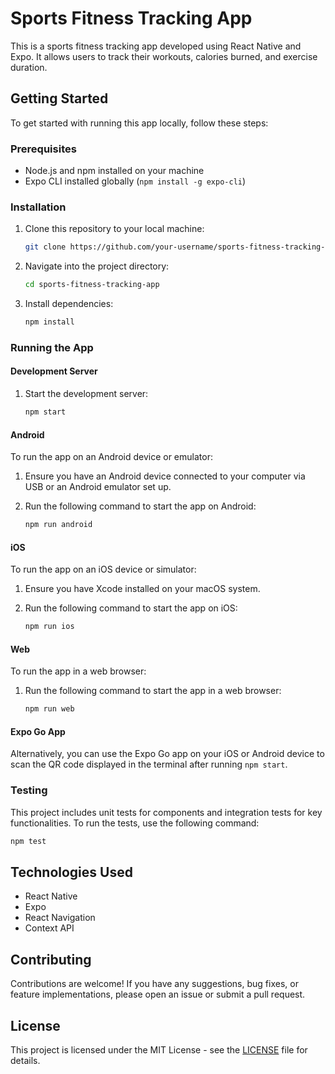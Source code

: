 # Sports Fitness Tracking App

This is a sports fitness tracking app developed using React Native and Expo. It allows users to track their workouts, calories burned, and exercise duration.

## Getting Started

To get started with running this app locally, follow these steps:

### Prerequisites

- Node.js and npm installed on your machine
- Expo CLI installed globally (`npm install -g expo-cli`)

### Installation

1. Clone this repository to your local machine:
   ```bash
   git clone https://github.com/your-username/sports-fitness-tracking-app.git
   ```

2. Navigate into the project directory:
   ```bash
   cd sports-fitness-tracking-app
   ```

3. Install dependencies:
   ```bash
   npm install
   ```

### Running the App

#### Development Server

1. Start the development server:
   ```bash
   npm start
   ```

#### Android

To run the app on an Android device or emulator:

1. Ensure you have an Android device connected to your computer via USB or an Android emulator set up.
   
2. Run the following command to start the app on Android:
   ```bash
   npm run android
   ```

#### iOS

To run the app on an iOS device or simulator:

1. Ensure you have Xcode installed on your macOS system.

2. Run the following command to start the app on iOS:
   ```bash
   npm run ios
   ```

#### Web

To run the app in a web browser:

1. Run the following command to start the app in a web browser:
   ```bash
   npm run web
   ```

#### Expo Go App

Alternatively, you can use the Expo Go app on your iOS or Android device to scan the QR code displayed in the terminal after running `npm start`.

### Testing

This project includes unit tests for components and integration tests for key functionalities. To run the tests, use the following command:
```bash
npm test
```


## Technologies Used

- React Native
- Expo
- React Navigation
- Context API

## Contributing

Contributions are welcome! If you have any suggestions, bug fixes, or feature implementations, please open an issue or submit a pull request.

## License

This project is licensed under the MIT License - see the [LICENSE](LICENSE) file for details.
